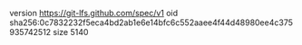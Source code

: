 version https://git-lfs.github.com/spec/v1
oid sha256:0c7832232f5eca4bd2ab1e6e14bfc6c552aaee4f44d48980ee4c375935742512
size 5140
